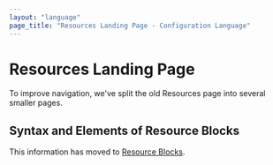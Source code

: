 ```yaml
---
layout: "language"
page_title: "Resources Landing Page - Configuration Language"
---
```


# Resources Landing Page

To improve navigation, we've split the old Resources page into several smaller
pages.

<a id="resource-syntax"></a>
<a id="resource-types"></a>
<a id="providers"></a>
<a id="resource-arguments"></a>
<a id="documentation-for-resource-types"></a>
<a id="meta-arguments"></a>
<a id="timeouts"></a>
<a id="operation-timeouts"></a>

## Syntax and Elements of Resource Blocks

This information has moved to
[Resource Blocks](/docs/configuration/blocks/resources/syntax.html).

<div style="height: 100vh; margin: 0; padding: 0;"></div>



<a id="resource-behavior"></a>
<a id="accessing-resource-attributes"></a>
<a id="resource-dependencies"></a>
<a id="local-only-resources"></a>

## Details of Resource Behavior

This information has moved to
[Resource Behavior](/docs/configuration/blocks/resources/behavior.html).

<div style="height: 100vh; margin: 0; padding: 0;"></div>



## Resource Meta-Arguments

Each resource meta-argument has moved to its own page:

- [`depends_on`](/docs/configuration/meta-arguments/depends_on.html)
- [`count`](/docs/configuration/meta-arguments/count.html)
- [`for_each`](/docs/configuration/meta-arguments/for_each.html)
- [`provider`](/docs/configuration/meta-arguments/resource-provider.html)
- [`lifecycle`](/docs/configuration/meta-arguments/lifecycle.html)
- [Provisioners](/docs/configuration/blocks/resources/provisioners/index.html)

<div style="height: 100vh; margin: 0; padding: 0;"></div>



<a id="depends_on-explicit-resource-dependencies"></a>

### `depends_on`

This information has moved to
[`depends_on`](/docs/configuration/meta-arguments/depends_on.html).

<div style="height: 100vh; margin: 0; padding: 0;"></div>



<a id="count-multiple-resource-instances-by-count"></a>
<a id="count-multiple-resource-instances"></a>
<a id="the-count-object"></a>
<a id="count-index"></a>
<a id="referring-to-instances"></a>
<a id="using-expressions-in-count"></a>
<a id="when-to-use-for_each-instead-of-count"></a>

### `count`

This information has moved to
[`count`](/docs/configuration/meta-arguments/count.html).

<div style="height: 100vh; margin: 0; padding: 0;"></div>



<a id="for_each-multiple-resource-instances-defined-by-a-map-or-set-of-strings"></a>
<a id="the-each-object"></a>
<a id="each-key"></a>
<a id="each-value"></a>
<a id="using-expressions-in-for_each"></a>
<a id="referring-to-instances-1"></a>
<a id="using-sets"></a>

### `for_each`

This information has moved to
[`for_each`](/docs/configuration/meta-arguments/for_each.html).

<div style="height: 100vh; margin: 0; padding: 0;"></div>



<a id="provider-selecting-a-non-default-provider-configuration"></a>

### `provider`

This information has moved to
[`provider`](/docs/configuration/meta-arguments/resource-provider.html).

<div style="height: 100vh; margin: 0; padding: 0;"></div>



<a id="lifecycle-lifecycle-customizations"></a>
<a id="prevent_destroy"></a>
<a id="create_before_destroy"></a>
<a id="ignore_changes"></a>

### `lifecycle`

This information has moved to
[`lifecycle`](/docs/configuration/meta-arguments/lifecycle.html).

<div style="height: 100vh; margin: 0; padding: 0;"></div>



<a id="provisioner-and-connection-resource-provisioners"></a>

### Provisioners

This information has moved to
[Provisioners](/docs/configuration/blocks/resources/provisioners/index.html).

<div style="height: 100vh; margin: 0; padding: 0;"></div>
